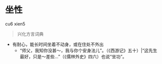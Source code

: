 # 坐性
cu6 xien5
> 兴化方言词典
- 有耐心，能长时间坐着不动身，或在住处不外出
  - “师父，我知你没甚～，我与你个安身法儿”。（《西游记》五十）|“这先生最好，只是～差些…”（《儒林外史》四六）也说“坐功”。
